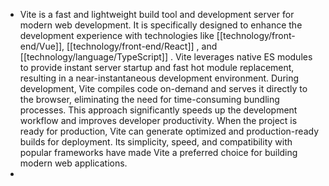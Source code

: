 - Vite is a fast and lightweight build tool and development server for modern web development. It is specifically designed to enhance the development experience with technologies like [[technology/front-end/Vue]], [[technology/front-end/React]] , and [[technology/language/TypeScript]] . Vite leverages native ES modules to provide instant server startup and fast hot module replacement, resulting in a near-instantaneous development environment. During development, Vite compiles code on-demand and serves it directly to the browser, eliminating the need for time-consuming bundling processes. This approach significantly speeds up the development workflow and improves developer productivity. When the project is ready for production, Vite can generate optimized and production-ready builds for deployment. Its simplicity, speed, and compatibility with popular frameworks have made Vite a preferred choice for building modern web applications.
-